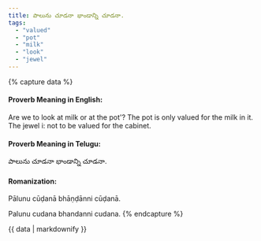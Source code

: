 ```yaml
---
title: పాలును చూడనా భాండాన్ని చూడనా.
tags:
  - "valued"
  - "pot"
  - "milk"
  - "look"
  - "jewel"
---
```


{% capture data %}
#### Proverb Meaning in English:
Are we to look at milk or at the pot'?
The pot is only valued for the milk in it.
The jewel i: not to be valued for the cabinet.

#### Proverb Meaning in Telugu:
పాలును చూడనా భాండాన్ని చూడనా.

#### Romanization:
Pālunu cūḍanā bhāṇḍānni cūḍanā.

Palunu cudana bhandanni cudana.
{% endcapture %}

{{ data | markdownify }}

